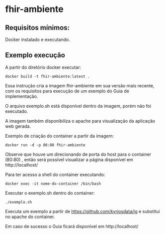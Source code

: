 # fhir-ambiente

## Requisitos mínimos:
Docker instalado e executando.

## Exemplo execução

A partir do diretório docker executar:

`docker build -t fhir-ambiente:latest .`

Essa instrução cria a imagem fhir-ambiente em sua versão mais recente, com os requisitos para execução de um exemplo do Guia de implementação.

O arquivo exemplo.sh está disponível dentro da imagem, porém não foi executado.

A imagem também disponibiliza o apache para visualização da aplicação web gerada.

Exemplo de criação do container a partir da imagem:

`docker run -d -p 80:80 fhir-ambiente`

Observe que houve um direcionando de porta do host para o container (80:80) , então será possível visualizar a página disponível em http://localhost/


Para ter acesso a shell do container executando: 

`docker exec -it nome-do-container /bin/bash`

Executar o exemplo.sh dentro do container:

`./exemplo.sh`

Executa um exemplo a partir de https://github.com/kyriosdata/ig e substitui no apache do container.

Em caso de sucesso o Guia ficará disponível em http://localhost/
